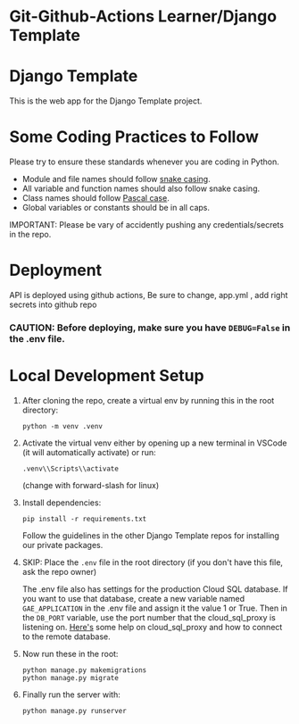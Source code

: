# Git-Github-Actions Learner/Django Template
# Django Template
This is the web app for the Django Template project.


# Some Coding Practices to Follow
Please try to ensure these standards whenever you are coding in Python.

- Module and file names should follow [snake casing](https://en.wikipedia.org/wiki/Snake_case).
- All variable and function names should also follow snake casing.
- Class names should follow [Pascal case](https://www.theserverside.com/definition/Pascal-case).
- Global variables or constants should be in all caps.

IMPORTANT: Please be vary of accidently pushing any credentials/secrets in the repo.


# Deployment
API is deployed using github actions, Be sure to change, app.yml , add right secrets into github repo

### CAUTION: Before deploying, make sure you have ```DEBUG=False``` in the .env file.

# Local Development Setup

1) After cloning the repo, create a virtual env by running this in the root directory:
   
   ```
   python -m venv .venv
   ```

2) Activate the virtual venv either by opening up a new terminal in VSCode (it will automatically activate) or run:
   
   ```
   .venv\\Scripts\\activate
   ```
   
   (change with forward-slash for linux)

3) Install dependencies:
   
   ```
   pip install -r requirements.txt
   ```
   
   Follow the guidelines in the other Django Template repos for installing our private packages.

4) SKIP: Place the ```.env``` file in the root directory (if you don't have this file, ask the repo owner)
   
   The .env file also has settings for the production Cloud SQL database. If you want to use that database, create a new variable named ```GAE_APPLICATION``` in the .env file and assign it the value 1 or True. Then in the ```DB_PORT``` variable, use the port number that the cloud_sql_proxy is listening on. [Here's](https://cloud.google.com/sql/docs/mysql/connect-instance-auth-proxy) some help on cloud_sql_proxy and how to connect to the remote database. 

   
5) Now run these in the root:
   ```
   python manage.py makemigrations
   python manage.py migrate
   ```
6) Finally run the server with:
   
   ```python manage.py runserver```

